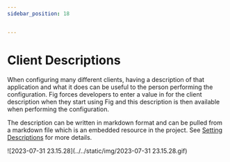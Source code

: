 ```yaml
---
sidebar_position: 18


---
```


# Client Descriptions

When configuring many different clients, having a description of that application and what it does can be useful to the person performing the configuration. Fig forces developers to enter a value in for the client description when they start using Fig and this description is then available when performing the configuration.

The description can be written in markdown format and can be pulled from a markdown file which is an embedded resource in the project. See [Setting Descriptions](http://www.figsettings.com/docs/features/settings-management/setting-descriptions) for more details.

![2023-07-31 23.15.28](../../static/img/2023-07-31 23.15.28.gif)

